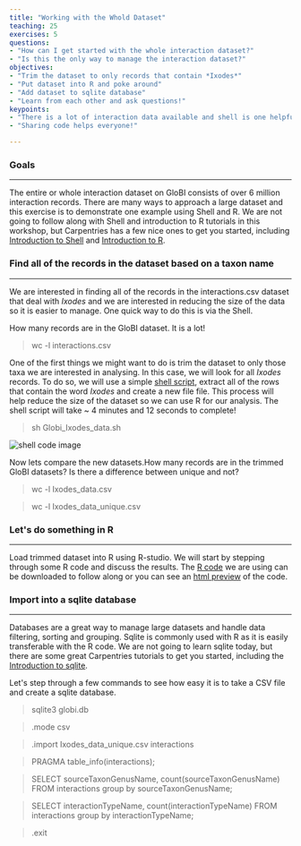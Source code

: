 ```yaml
---
title: "Working with the Whold Dataset"
teaching: 25
exercises: 5
questions:
- "How can I get started with the whole interaction dataset?"
- "Is this the only way to manage the interaction dataset?"
objectives:
- "Trim the dataset to only records that contain *Ixodes*"
- "Put dataset into R and poke around"
- "Add dataset to sqlite database"
- "Learn from each other and ask questions!"
keypoints:
- "There is a lot of interaction data available and shell is one helpful tool to reduce the size of the dataset."
- "Sharing code helps everyone!"

---
```


### Goals
-----

The entire or whole interaction dataset on GloBI consists of over 6 million interaction records. There are many ways to approach a large dataset and this exercise is to demonstrate one example using Shell and R. We are not going to follow along with Shell and introduction to R tutorials in this workshop, but Carpentries has a few nice ones to get you started, including [Introduction to Shell](https://swcarpentry.github.io/shell-novice/) and [Introduction to R](https://datacarpentry.org/R-ecology-lesson/01-intro-to-r.html).


### Find all of the records in the dataset based on a taxon name
---------------------------------

We are interested in finding all of the records in the interactions.csv dataset that deal with *Ixodes* and we are interested in reducing the size of the data so it is easier to manage. One quick way to do this is via the Shell.

How many records are in the GloBI dataset. It is a lot!
> wc -l interactions.csv

One of the first things we might want to do is trim the dataset to only those taxa we are interested in analysing. In this case, we will look for all *Ixodes* records. To do so, we will use a simple [shell script](https://github.com/seltmann/interaction-data-workshop), extract all of the rows that contain the word *Ixodes* and create a new file file. This process will help reduce the size of the dataset so we can use R for our analysis. The shell script will take ~ 4 minutes and 12 seconds to complete!

> sh Globi_Ixodes_data.sh

![shell code image](https://github.com/seltmann/interaction-data-workshop/blob/main/photos/shell.png)

Now lets compare the new datasets.How many records are in the trimmed GloBI datasets? Is there a difference between unique and not?
> wc -l Ixodes_data.csv

> wc -l Ixodes_data_unique.csv

### Let's do something in R
---------------------------------

Load trimmed dataset into R using R-studio. We will start by stepping through some R code and discuss the results. The [R code](https://github.com/seltmann/interaction-data-workshop) we are using can be downloaded to follow along or you can see an [html preview](https://htmlpreview.github.io/?https://github.com/seltmann/globi-workshop-2021/blob/main/code/globi-example.html) of the code.




### Import into a sqlite database
---------------------------------

Databases are a great way to manage large datasets and handle data filtering, sorting and grouping. Sqlite is commonly used with R as it is easily transferable with the R code. We are not going to learn sqlite today, but there are some great Carpentries tutorials to get you started, including the [Introduction to sqlite](https://swcarpentry.github.io/sql-novice-survey/).

Let's step through a few commands to see how easy it is to take a CSV file and create a sqlite database.

> sqlite3 globi.db

> .mode csv

> .import Ixodes_data_unique.csv interactions

> PRAGMA table_info(interactions);

> SELECT sourceTaxonGenusName, count(sourceTaxonGenusName) FROM interactions group by sourceTaxonGenusName;

> SELECT interactionTypeName, count(interactionTypeName) FROM interactions group by interactionTypeName;

> .exit

